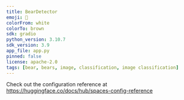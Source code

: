 ```yaml
---
title: BearDetector
emoji: 🧸
colorFrom: white
colorTo: brown
sdk: gradio
python_version: 3.10.7
sdk_version: 3.9
app_file: app.py
pinned: false
license: apache-2.0
tags: [bear, bears, image, classification, image classification]
---
```


Check out the configuration reference at https://huggingface.co/docs/hub/spaces-config-reference
